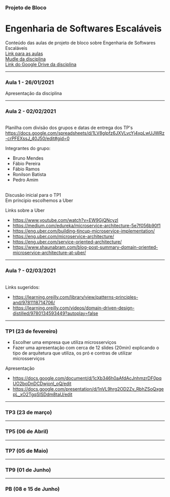### Projeto de Bloco
# Engenharia de Softwares Escaláveis
Conteúdo das aulas de projeto de bloco sobre Engenharia de Softwares Escaláveis
<br>[Link para as aulas](https://infnet.zoom.us/j/97842073135)
<br>[Mudle da disciplina](https://lms.infnet.edu.br/moodle/course/view.php?id=3786)
<br>[Link do Google Drive da disciplina](https://drive.google.com/drive/folders/1kpzo5N1vVNATrzabrzvrKSMui9Q50YWt)

---

### Aula 1 - 26/01/2021
Apresentação da disciplina

---

### Aula 2 - 02/02/2021
<br>Planilha com divisão dos grupos e datas de entrega dos TP's
<br>https://docs.google.com/spreadsheets/d/1LV8glpfz6JXVLvcYj4xpLwUJWRz-crPFEXssJ_40J50/edit#gid=0

Integrantes do grupo:
* Bruno Mendes
* Fábio Pereira
* Fábio Ramos
* Ronilson Batista
* Pedro Amim

<br>Discusão inicial para o TP1
<br>Em príncipio escolhemos a Uber

Links sobre a Uber
* https://www.youtube.com/watch?v=EW9GjQNcyzI
* https://medium.com/edureka/microservice-architecture-5e7f056b90f1
* https://eng.uber.com/building-tincup-microservice-implementation/
* https://eng.uber.com/microservice-architecture/
* https://eng.uber.com/service-oriented-architecture/
* https://www.shaunabram.com/blog-post-summary-domain-oriented-microservice-architecture-at-uber/

---

### Aula ? - 02/03/2021
<br>Links sugeridos:
* https://learning.oreilly.com/library/view/patterns-principles-and/9781118714706/
* https://learning.oreilly.com/videos/domain-driven-design-distilled/9780134593449?autoplay=false

---

### TP1 (23 de fevereiro)
* Escolher uma empresa que utiliza microsserviços
* Fazer uma apresentação com cerca de 12 slides (20min) explicando o tipo de arquitetura que utiliza, os pró e contras de utilizar microsserviços

Apresentação
* https://docs.google.com/document/d/1cXb346h0aAfdAcJnhmzrDF0pqUO2boDnDCDwjonl_oQ/edit
* https://docs.google.com/presentation/d/1nVL9hrg2OD2Zv_RbhZSoQxgepL_xO2TgqSISDdm8taU/edit

---

### TP3 (23 de março)

---

### TP5 (06 de Abril)

---

### TP7 (05 de Maio)

---

### TP9 (01 de Junho)

---

### PB (08 e 15 de Junho)
